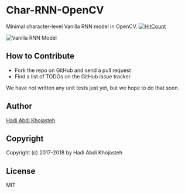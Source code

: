 # Char-RNN-OpenCV
Minimal character-level Vanilla RNN model in OpenCV. [![HitCount](http://hits.dwyl.io/hkhojasteh/Char-RNN-OpenCV.svg)](https://github.com/hkhojasteh/Char-RNN-OpenCV)

![Vanilla RNN Model](./model.png)

## How to Contribute

* Fork the repo on GitHub and send a pull request
* Find a list of TODOs on the GitHub issue tracker

We have not written any unit tests just yet, but we hope to do that soon.

## Author

[Hadi Abdi Khojasteh](http://hadiabdikhojasteh.ir)

## Copyright

Copyright (c) 2017-2018 by Hadi Abdi Khojasteh

## License

MIT
